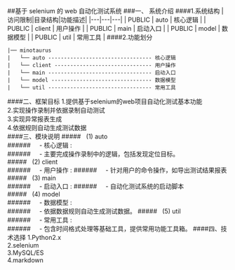 ##基于 selenium 的 web 自动化测试系统###一、 系统介绍####1.系统结构|访问限制|目录结构|功能描述||---|---|---|| PUBLIC  | auto   | 核心逻辑 || PUBLIC  | client | 用户操作 || PUBLIC  | main   | 启动入口 || PUBLIC  | model  | 数据模型 || PUBLIC  | util   | 常用工具 |####2.功能划分```|── minotaurus|   └── auto --------------------------------- 核心逻辑|   └── client ------------------------------- 用户操作|   └── main --------------------------------- 启动入口|   └── model -------------------------------- 数据模型|   └── util --------------------------------- 常用工具```####二、框架目标1.提供基于selenium的web项目自动化测试基本功能<br>2.实现操作录制并依据录制自动测试<br>3.实现异常报表生成<br>4.依据规则自动生成测试数据<br>####三、模块说明#####&nbsp;&nbsp;&nbsp;(1) auto<br>######&nbsp;&nbsp;&nbsp;&nbsp;&nbsp;- 核心逻辑 :<br>######&nbsp;&nbsp;&nbsp;&nbsp;&nbsp;- 主要完成操作录制中的逻辑，包括发现定位目标。<br>#####&nbsp;&nbsp;&nbsp;(2) client<br>######&nbsp;&nbsp;&nbsp;&nbsp;&nbsp;- 用户操作 :######&nbsp;&nbsp;&nbsp;&nbsp;&nbsp;- 针对用户的命令操作，如导出测试结果报表<br>#####&nbsp;&nbsp;&nbsp;(3) main<br>######&nbsp;&nbsp;&nbsp;&nbsp;&nbsp;- 启动入口 :######&nbsp;&nbsp;&nbsp;&nbsp;&nbsp;- 自动化测试系统的启动脚本<br>#####&nbsp;&nbsp;&nbsp;(4) model<br>######&nbsp;&nbsp;&nbsp;&nbsp;&nbsp;- 数据模型 :<br>######&nbsp;&nbsp;&nbsp;&nbsp;&nbsp;- 依据数据规则自动生成测试数据。#####&nbsp;&nbsp;&nbsp;(5) util<br>######&nbsp;&nbsp;&nbsp;&nbsp;&nbsp;- 常用工具 :<br>######&nbsp;&nbsp;&nbsp;&nbsp;&nbsp;- 包含时间格式处理等基础工具，提供常用功能工具箱。####四、技术选择1.Python2.x<br>2.selenium<br>3.MySQL/ES<br>4.markdown<br>